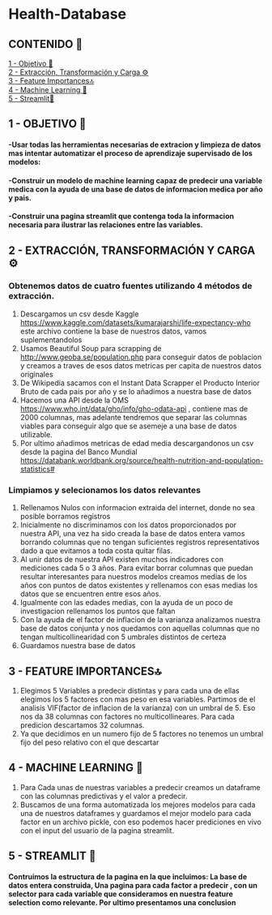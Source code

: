 # Health-Database
## CONTENIDO 📑
[1 - Objetivo 🎯](#O)<br />
[2 - Extracción, Transformación y Carga ⚙](#ETL) <br />
[3 - Feature Importances🔝](#FI)<br />
[4 - Machine Learning 🤖 ](#ML)<br />
[5 - Streamlit📡 ](#SL)<br />
 
## 1 - OBJETIVO 🎯<a name="O"/>   
#### -Usar todas las herramientas necesarias de extracion y limpieza de datos mas intentar automatizar el proceso de aprendizaje supervisado de los modelos:<br />
#### -Construir un modelo de machine learning capaz de predecir una variable medica con la ayuda de una base de datos de informacion medica por año y pais.<br />
#### -Construir una pagina streamlit que contenga toda la informacion necesaria para ilustrar las relaciones entre las variables.<br />





## 2 - EXTRACCIÓN, TRANSFORMACIÓN Y CARGA ⚙️ <a name="ETL"/>
### Obtenemos datos de cuatro fuentes utilizando 4 métodos de extracción.
1. Descargamos un csv desde Kaggle https://www.kaggle.com/datasets/kumarajarshi/life-expectancy-who este archivo contiene la base de nuestros datos, vamos suplementandolos
2. Usamos Beautiful Soup para scrapping de http://www.geoba.se/population.php para conseguir datos de poblacion y creamos a traves de esos datos metricas per capita de nuestros datos originales
3. De Wikipedia sacamos con el Instant Data Scrapper el Producto Interior Bruto de cada pais por año y se lo añadimos a nuestra base de datos
4. Hacemos una API desde la OMS https://www.who.int/data/gho/info/gho-odata-api , contiene mas de 2000 columnas, mas adelante tendremos que separar las columnas viables para conseguir algo que se asemeje a una base de datos utilizable.
5. Por ultimo añadimos metricas de edad media descargandonos un csv desde la pagina del Banco Mundial https://databank.worldbank.org/source/health-nutrition-and-population-statistics#
### Limpiamos y selecionamos los datos relevantes
1. Rellenamos Nulos con informacion  extraida del internet, donde no sea posible borramos registros
2. Inicialmente no discriminamos con los datos proporcionados por nuestra API, una vez ha sido creada la base de datos entera vamos borrando columnas que no tengan suficientes registros representativos dado a que evitamos a toda costa quitar filas.
3. Al unir datos de nuestra API existen muchos indicadores con mediciones cada 5 o 3 años. Para evitar borrar columnas que puedan resultar interesantes para nuestros modelos creamos medias de los años con puntos de datos existentes y rellenamos con esas medias los datos que se encuentren entre esos años.
4. Igualmente con las edades medias, con la ayuda de un poco de investigacion rellenamos los puntos que faltan
5. Con la ayuda de el factor de inflacion de la varianza analizamos nuestra base de datos conjunta y nos quedamos con aquellas columnas que no tengan multicollinearidad con 5 umbrales distintos de certeza
6. Guardamos nuestra base de datos

## 3 - FEATURE IMPORTANCES🔝 <a name="CH"/>
1. Elegimos 5 Variables a predecir distintas y para cada una de ellas elegimos los 5 factores con mas peso en esa variables. Partimos de el analisis VIF(factor de inflacion de la varianza) con un umbral de 5. Eso nos da 38 columnas con factores no multicollineares. Para cada predicion descartamos 32 columnas.
2. Ya que decidimos en un numero fijo de 5 factores no tenemos un umbral fijo del peso relativo con el que descartar


## 4 - MACHINE LEARNING 🤖 <a name="ML"/>
1. Para Cada unas de nuestras variables a predecir creamos un dataframe con las columnas predictivas y el valor a predecir.
2. Buscamos de una forma automatizada los mejores modelos para cada una de nuestros dataframes y guardamos el mejor modelo para cada factor en un archivo pickle, con eso podemos hacer prediciones en vivo con el input del usuario de la pagina streamlit.

## 5 - STREAMLIT 📡 <a name="SL"/>
#### Contruimos la estructura de la pagina en la que incluimos: La base de datos entera construida, Una pagina para cada factor a predecir , con un selector para cada variable que consideramos en nuestra feature selection como relevante. Por ultimo presentamos una conclusion
